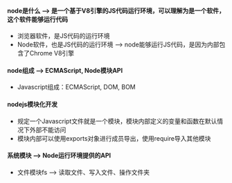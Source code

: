 #### node是什么 --> 是一个基于V8引擎的JS代码运行环境，可以理解为是一个软件，这个软件能够运行代码
- 浏览器软件，是JS代码的运行环境
- Node软件，也是JS代码的运行环境 --> node能够运行JS代码，是因为内部包含了Chrome V8引擎

#### node组成 --> ECMAScript, Node模块API
- Javascript组成：ECMAScript, DOM, BOM

#### nodejs模块化开发
- 规定一个Javascript文件就是一个模块，模块内部定义的变量和函数在默认情况下外部不能访问
- 模块内部可以使用exports对象进行成员导出，使用require导入其他模块

#### 系统模块 --> Node运行环境提供的API
- 文件模块fs --> 读取文件、写入文件、操作文件夹
